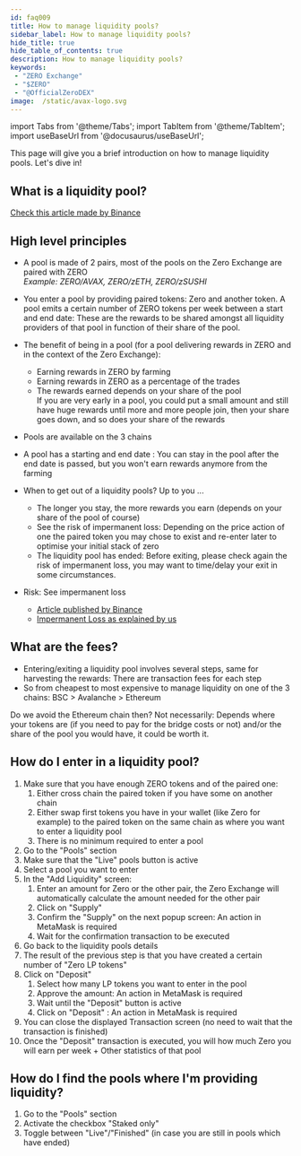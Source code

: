 ```yaml
---
id: faq009
title: How to manage liquidity pools?
sidebar_label: How to manage liquidity pools?
hide_title: true
hide_table_of_contents: true
description: How to manage liquidity pools?
keywords:
 - "ZERO Exchange"
 - "$ZERO"
 - "@OfficialZeroDEX"
image:  /static/avax-logo.svg
---
```


import Tabs from '@theme/Tabs';
import TabItem from '@theme/TabItem';
import useBaseUrl from '@docusaurus/useBaseUrl';

This page will give you a brief introduction on how to manage liquidity pools. Let's dive in!

## What is a liquidity pool?

[Check this article made by Binance](https://academy.binance.com/en/articles/what-are-liquidity-pools-in-defi)

## High level principles

* A pool is made of 2 pairs, most of the pools on the Zero Exchange are paired with ZERO  
_Example: ZERO/AVAX, ZERO/zETH, ZERO/zSUSHI_

* You enter a pool by providing paired tokens: Zero and another token. A pool emits a certain number of ZERO tokens per week between a start and end date: These are the rewards to be shared amongst all liquidity providers of that pool in function of their share of the pool.

* The benefit of being in a pool (for a pool delivering rewards in ZERO and in the context of the Zero Exchange):
  * Earning rewards in ZERO by farming
  * Earning rewards in ZERO as a percentage of the trades
  * The rewards earned depends on your share of the pool  
   If you are very early in a pool, you could put a small amount and still have huge rewards until more and more people join, then your share goes down, and so does your share of the rewards

* Pools are available on the 3 chains

* A pool has a starting and end date : You can stay in the pool after the end date is passed, but you won't earn rewards anymore from the farming

* When to get out of a liquidity pools?  Up to you ...
  * The longer you stay, the more rewards you earn (depends on your share of the pool of course)
  * See the risk of impermanent loss: Depending on the price action of one the paired token you may chose to exist and re-enter later to optimise your initial stack of zero
  * The liquidity pool has ended: Before exiting, please check again the risk of impermanent loss, you may want to time/delay your exit in some circumstances.

* Risk: See impermanent loss
  * [Article published by Binance](https://academy.binance.com/en/articles/impermanent-loss-explained)
  * [Impermanent Loss as explained by us](https://0.masternode.io/docs/il)


## What are the fees?

* Entering/exiting a liquidity pool involves several steps, same for harvesting the rewards: There are transaction fees for each step
* So from cheapest to most expensive to manage liquidity on one of the 3 chains: BSC > Avalanche > Ethereum

Do we avoid the Ethereum chain then?  Not necessarily: Depends where your tokens are (if you need to pay for the bridge costs or not) and/or the share of the pool you would have, it could be worth it.

## How do I enter in a liquidity pool?

1. Make sure that you have enough ZERO tokens and of the paired one:
    1. Either cross chain the paired token if you have some on another chain
    2. Either swap first tokens you have in your wallet (like Zero for example) to the paired token on the same chain as where you want to enter a liquidity pool
    3. There is no minimum required to enter a pool 
2. Go to the "Pools" section
3. Make sure that the "Live" pools button is active
4. Select a pool you want to enter
5. In the "Add Liquidity" screen:
    1. Enter an amount for Zero or the other pair, the Zero Exchange will automatically calculate the amount needed for the other pair
    2. Click on "Supply"
    3. Confirm the "Supply" on the next popup screen: An action in MetaMask is required
    4. Wait for the confirmation transaction to be executed
6. Go back to the liquidity pools details
7. The result of the previous step is that you have created a certain number of "Zero LP tokens"
8. Click on "Deposit"
    1. Select how many LP tokens you want to enter in the pool
    2. Approve the amount: An action in MetaMask is required
    3. Wait until the "Deposit" button is active
    4. Click on "Deposit" : An action in MetaMask is required
9. You can close the displayed Transaction screen (no need to wait that the transaction is finished)
10. Once the "Deposit" transaction is executed, you will how much Zero you will earn per week + Other statistics of that pool

## How do I find the pools where I'm providing liquidity?

1. Go to the "Pools" section
2. Activate the checkbox "Staked only"
3. Toggle between "Live"/"Finished" (in case you are still in pools which have ended)
